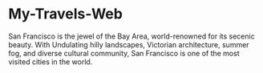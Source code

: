 # My-Travels-Web
San Francisco is the jewel of the Bay Area, world-renowned for its secenic beauty.  With Undulating hilly landscapes, Victorian architecture, summer fog, and diverse cultural community, San Francisco is one of the most visited cities in the world.
